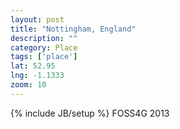 ```yaml
---
layout: post
title: "Nottingham, England"
description: ""
category: Place
tags: ['place']
lat: 52.95
lng: -1.1333
zoom: 10
---
```

{% include JB/setup %}
FOSS4G 2013
